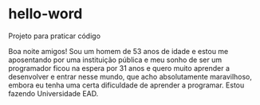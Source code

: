 # hello-word
Projeto para praticar código

Boa noite amigos!
Sou um homem de 53 anos de idade e estou me aposentando por uma instituição pública e meu sonho de ser um programador ficou na espera por 31 anos e quero muito aprender a desenvolver e entrar nesse mundo, que acho absolutamente maravilhoso, embora eu tenha uma certa dificuldade de aprender a programar. Estou fazendo Universidade EAD. 
